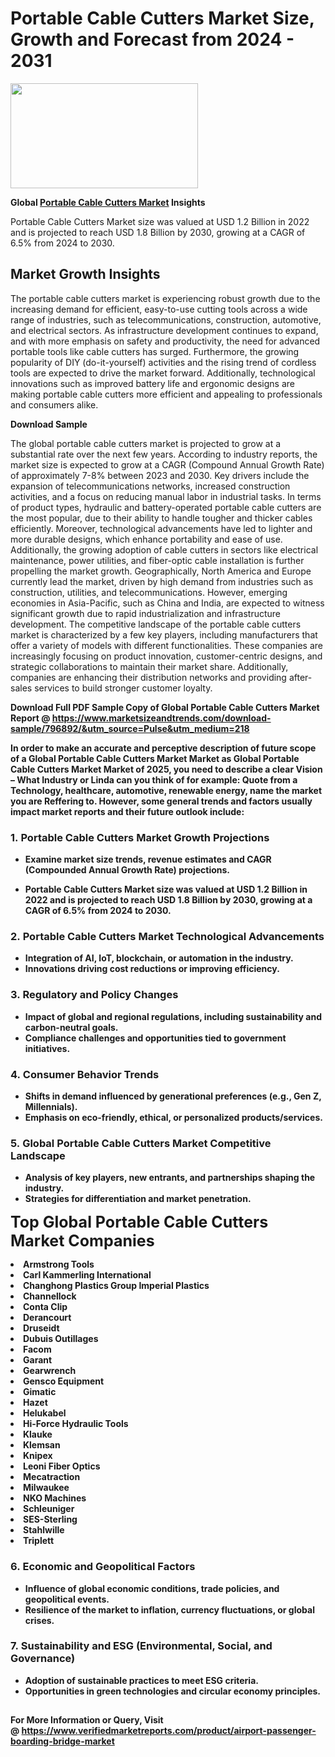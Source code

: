 <H1>Portable Cable Cutters Market Size, Growth and Forecast from 2024 - 2031</H1><img class="aligncenter size-medium wp-image-584254" src="https://thirdeyenews.in/wp-content/uploads/2024/09/Global-Market-Research-300x168.jpeg" alt="" width="300" height="168" /><p><strong>Global&nbsp;<a href="https://www.marketsizeandtrends.com/download-sample/796892/&amp;utm_source=Pulse&amp;utm_medium=218">Portable Cable Cutters Market</a> Insights</strong></p><p>Portable Cable Cutters Market size was valued at USD 1.2 Billion in 2022 and is projected to reach USD 1.8 Billion by 2030, growing at a CAGR of 6.5% from 2024 to 2030.</p><p><h2>Market Growth Insights</h2> <p>The portable cable cutters market is experiencing robust growth due to the increasing demand for efficient, easy-to-use cutting tools across a wide range of industries, such as telecommunications, construction, automotive, and electrical sectors. As infrastructure development continues to expand, and with more emphasis on safety and productivity, the need for advanced portable tools like cable cutters has surged. Furthermore, the growing popularity of DIY (do-it-yourself) activities and the rising trend of cordless tools are expected to drive the market forward. Additionally, technological innovations such as improved battery life and ergonomic designs are making portable cable cutters more efficient and appealing to professionals and consumers alike.</p> <p><strong>Download Sample</strong></p> <p>The global portable cable cutters market is projected to grow at a substantial rate over the next few years. According to industry reports, the market size is expected to grow at a CAGR (Compound Annual Growth Rate) of approximately 7-8% between 2023 and 2030. Key drivers include the expansion of telecommunications networks, increased construction activities, and a focus on reducing manual labor in industrial tasks. In terms of product types, hydraulic and battery-operated portable cable cutters are the most popular, due to their ability to handle tougher and thicker cables efficiently. Moreover, technological advancements have led to lighter and more durable designs, which enhance portability and ease of use. Additionally, the growing adoption of cable cutters in sectors like electrical maintenance, power utilities, and fiber-optic cable installation is further propelling the market growth. Geographically, North America and Europe currently lead the market, driven by high demand from industries such as construction, utilities, and telecommunications. However, emerging economies in Asia-Pacific, such as China and India, are expected to witness significant growth due to rapid industrialization and infrastructure development. The competitive landscape of the portable cable cutters market is characterized by a few key players, including manufacturers that offer a variety of models with different functionalities. These companies are increasingly focusing on product innovation, customer-centric designs, and strategic collaborations to maintain their market share. Additionally, companies are enhancing their distribution networks and providing after-sales services to build stronger customer loyalty.</p> <p><strong></p><p><span class=""><strong>Download Full PDF Sample Copy of Global Portable Cable Cutters Market Report</strong> @ <a href="https://www.marketsizeandtrends.com/download-sample/796892/&amp;utm_source=Pulse&amp;utm_medium=218" target="_blank">https://www.marketsizeandtrends.com/download-sample/796892/&amp;utm_source=Pulse&amp;utm_medium=218</a></span></p><p>In order to make an accurate and perceptive description of future scope of a Global&nbsp;Portable Cable Cutters Market Market as Global&nbsp;Portable Cable Cutters Market Market of 2025, you need to describe a clear Vision &ndash; What Industry or Linda can you think of for example: Quote from a Technology, healthcare, automotive, renewable energy, name the market you are Reffering to. However, some general trends and factors usually impact market reports and their future outlook include:</p><h3>1.&nbsp;<strong>Portable Cable Cutters Market Growth Projections</strong></h3><ul><li>Examine market size trends, revenue estimates and CAGR (Compounded Annual Growth Rate) projections.</li><li><p>Portable Cable Cutters Market size was valued at USD 1.2 Billion in 2022 and is projected to reach USD 1.8 Billion by 2030, growing at a CAGR of 6.5% from 2024 to 2030.</p></li></ul><h3>2.&nbsp;<strong>Portable Cable Cutters Market Technological Advancements</strong></h3><ul><li>Integration of AI, IoT, blockchain, or automation in the industry.</li><li>Innovations driving cost reductions or improving efficiency.</li></ul><h3>3.&nbsp;<strong>Regulatory and Policy Changes</strong></h3><ul><li>Impact of global and regional regulations, including sustainability and carbon-neutral goals.</li><li>Compliance challenges and opportunities tied to government initiatives.</li></ul><h3>4.&nbsp;<strong>Consumer Behavior Trends</strong></h3><ul><li>Shifts in demand influenced by generational preferences (e.g., Gen Z, Millennials).</li><li>Emphasis on eco-friendly, ethical, or personalized products/services.</li></ul><h3>5.&nbsp;<strong>Global Portable Cable Cutters Market Competitive Landscape</strong></h3><ul><li>Analysis of key players, new entrants, and partnerships shaping the industry.</li><li>Strategies for differentiation and market penetration.</li></ul><p data-pm-slice="1 1 []"><span style="color: inherit; font-family: inherit; font-size: 25px;">Top Global Portable Cable Cutters Market Companies</span></p><div class="" data-test-id=""><p><li>Armstrong Tools</li><li> Carl Kammerling International</li><li> Changhong Plastics Group Imperial Plastics</li><li> Channellock</li><li> Conta Clip</li><li> Derancourt</li><li> Druseidt</li><li> Dubuis Outillages</li><li> Facom</li><li> Garant</li><li> Gearwrench</li><li> Gensco Equipment</li><li> Gimatic</li><li> Hazet</li><li> Helukabel</li><li> Hi-Force Hydraulic Tools</li><li> Klauke</li><li> Klemsan</li><li> Knipex</li><li> Leoni Fiber Optics</li><li> Mecatraction</li><li> Milwaukee</li><li> NKO Machines</li><li> Schleuniger</li><li> SES-Sterling</li><li> Stahlwille</li><li> Triplett</li></p></div><h3>6.&nbsp;<strong>Economic and Geopolitical Factors</strong></h3><ul><li>Influence of global economic conditions, trade policies, and geopolitical events.</li><li>Resilience of the market to inflation, currency fluctuations, or global crises.</li></ul><h3>7.&nbsp;<strong>Sustainability and ESG (Environmental, Social, and Governance)</strong></h3><ul><li>Adoption of sustainable practices to meet ESG criteria.</li><li>Opportunities in green technologies and circular economy principles.</li></ul><h2><strong style="font-size: 14px;">For More Information or Query, Visit @&nbsp;</strong><a style="background-color: #ffffff; font-size: 14px;" href="https://www.marketsizeandtrends.com/report/portable-cable-cutters-market/" target="_blank">https://www.verifiedmarketreports.com/product/airport-passenger-boarding-bridge-market</a></h2>

